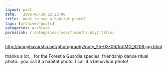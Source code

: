 ```yaml
---
layout: post
date:	2006-03-29 22:22:00
title:  Want to see a habitat photo?
tags: [archived-posts]
categories: archives
permalink: /:categories/:year/:month/:day/:title/
---
```

http://amoghavarsha.net/photography/ooty_25-03-06/tn/IMG_8208.jpg.html

thanks a lot, <LJ user="amoghavarsha">, for the Forestia Guardia  species' friendship dance ritual photo...you call it a habitat photo, I call it a behaviour photo!
